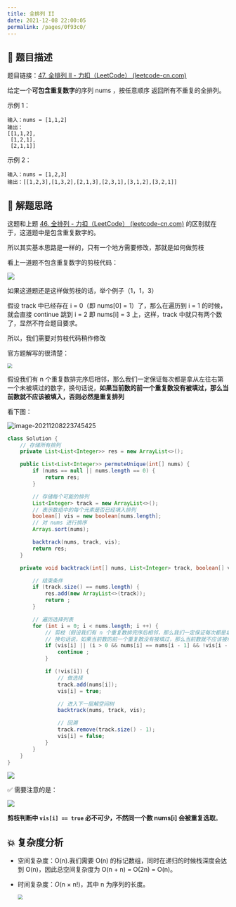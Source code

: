 ```yaml
---
title: 全排列 II
date: 2021-12-08 22:00:05
permalink: /pages/0f93c0/
---
```


## 📃 题目描述

题目链接：[47. 全排列 II - 力扣（LeetCode） (leetcode-cn.com)](https://leetcode-cn.com/problems/permutations-ii/)

给定一个**可包含重复数字**的序列 nums ，按任意顺序 返回所有不重复的全排列。

示例 1：

```
输入：nums = [1,1,2]
输出：
[[1,1,2],
 [1,2,1],
 [2,1,1]]
```

示例 2：

```
输入：nums = [1,2,3]
输出：[[1,2,3],[1,3,2],[2,1,3],[2,3,1],[3,1,2],[3,2,1]]
```

## 🔔 解题思路

这题和上题 [46. 全排列 - 力扣（LeetCode） (leetcode-cn.com)](https://leetcode-cn.com/problems/permutations/) 的区别就在于，这道题中是包含重复数字的。

所以其实基本思路是一样的，只有一个地方需要修改，那就是如何做剪枝

看上一道题不包含重复数字的剪枝代码：

![](https://cs-wiki.oss-cn-shanghai.aliyuncs.com/img/20211208220610.png)

如果这道题还是这样做剪枝的话，举个例子（1，1，3）

假设 track 中已经存在 i = 0（即 nums[0] = 1）了，那么在遍历到 i = 1 的时候，就会直接 continue 跳到 i = 2 即 nums[i] = 3 上，这样，track 中就只有两个数了，显然不符合题目要求。

所以，我们需要对剪枝代码稍作修改

官方题解写的很清楚：

<img src="https://cs-wiki.oss-cn-shanghai.aliyuncs.com/img/20211208221349.png" style="zoom: 67%;" />

假设我们有 n 个重复数排完序后相邻，那么我们一定保证每次都是拿从左往右第一个未被填过的数字，换句话说，**如果当前数的前一个重复数没有被填过，那么当前数就不应该被填入，否则必然是重复排列**

看下图：

![image-20211208223745425](https://cs-wiki.oss-cn-shanghai.aliyuncs.com/img/20211208223745.png)




```java
class Solution {
    // 存储所有排列
    private List<List<Integer>> res = new ArrayList<>();

    public List<List<Integer>> permuteUnique(int[] nums) {
        if (nums == null || nums.length == 0) {
            return res;
        }

        // 存储每个可能的排列
        List<Integer> track = new ArrayList<>();
        // 表示数组中的每个元素是否已经填入排列
        boolean[] vis = new boolean[nums.length];
        // 对 nums 进行排序
        Arrays.sort(nums);

        backtrack(nums, track, vis);
        return res;
    }

    private void backtrack(int[] nums, List<Integer> track, boolean[] vis) {

        // 结束条件
        if (track.size() == nums.length) {
            res.add(new ArrayList<>(track));
            return ;
        }

        // 遍历选择列表
        for (int i = 0; i < nums.length; i ++) {
            // 剪枝（假设我们有 n 个重复数排完序后相邻，那么我们一定保证每次都是拿从左往右第一个未被填过的数字）
            // 换句话说，如果当前数的前一个重复数没有被填过，那么当前数就不应该被填入，否则必然是重复排列
            if (vis[i] || (i > 0 && nums[i] == nums[i - 1] && !vis[i - 1])) {
                continue ;
            }

            if (!vis[i]) {
                // 做选择
                track.add(nums[i]);
                vis[i] = true;

                // 进入下一层解空间树
                backtrack(nums, track, vis);

                // 回溯
                track.remove(track.size() - 1);
                vis[i] = false;
            }
        }
    }
}
```

![](https://cs-wiki.oss-cn-shanghai.aliyuncs.com/img/20211208223859.png)

✅ 需要注意的是：

![](https://cs-wiki.oss-cn-shanghai.aliyuncs.com/img/20211222224128.png)

**剪枝判断中 `vis[i] == true` 必不可少，不然同一个数 nums[i] 会被重复选取**。

## 💥 复杂度分析

- 空间复杂度：O(n).我们需要 O(n) 的标记数组，同时在递归的时候栈深度会达到 O(n)，因此总空间复杂度为 O(n + n) = O(2n) = O(n)。

- 时间复杂度：*O*(n × n!)，其中 n 为序列的长度。

  <img src="https://cs-wiki.oss-cn-shanghai.aliyuncs.com/img/20211207115728.png" style="zoom:67%;" />

